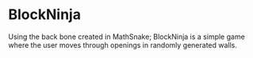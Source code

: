 BlockNinja
==========

Using the back bone created in MathSnake; BlockNinja is a simple game where the user moves through openings in randomly generated walls.  
